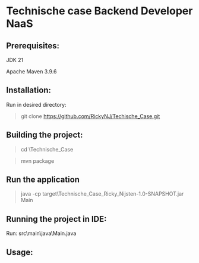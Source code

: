 # Technische case Backend Developer NaaS

## Prerequisites:
JDK 21

Apache Maven 3.9.6

## Installation:

Run in desired directory:

> git clone https://github.com/RickyNJ/Techische_Case.git

## Building the project: 

> cd \Technische_Case

> mvn package 
 
## Run the application

> java -cp target\Technische_Case_Ricky_Nijsten-1.0-SNAPSHOT.jar Main


## Running the project in IDE:
Run: src\main\java\Main.java

## Usage: